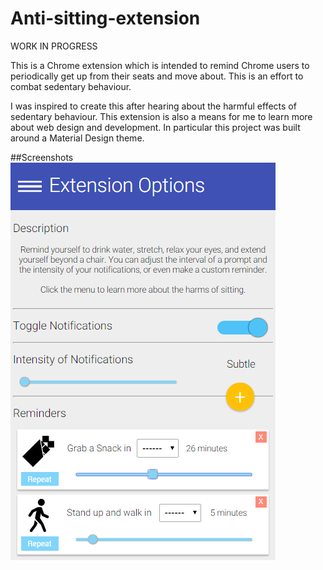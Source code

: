 Anti-sitting-extension
======================

WORK IN PROGRESS

This is a Chrome extension which is intended to remind Chrome users to periodically get up from their seats and move about. This is an effort to combat sedentary behaviour. 

I was inspired to create this after hearing about the harmful effects of sedentary behaviour. This extension is also a means for me to learn more about web design and development. In particular this project was built around a Material Design theme.

##Screenshots
![alt tag](https://github.com/jinalex/anti-sitting-extension/blob/master/screenshots/main.PNG)
